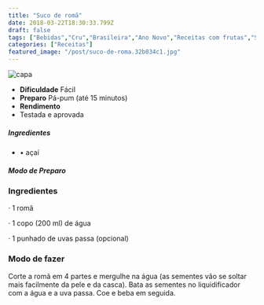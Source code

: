 ```yaml
---
title: "Suco de romã"
date: 2018-03-22T18:30:33.799Z
draft: false
tags: ["Bebidas","Cru","Brasileira","Ano Novo","Receitas com frutas","Suco"]
categories: ["Receitas"]
featured_image: "/post/suco-de-roma.32b034c1.jpg"
---
```


![capa](/post/suco-de-roma.32b034c1.jpg)

*   **Dificuldade** Fácil
*   **Preparo** Pá-pum (até 15 minutos)
*   **Rendimento**
*   Testada e aprovada
    

##### Ingredientes

*   • açaí

##### Modo de Preparo

### Ingredientes

· 1 romã

· 1 copo (200 ml) de água

· 1 punhado de uvas passa (opcional)

### Modo de fazer

Corte a romã em 4 partes e mergulhe na água (as sementes vão se soltar mais facilmente da pele e da casca). Bata as sementes no liquidificador com a água e a uva passa. Coe e beba em seguida.
